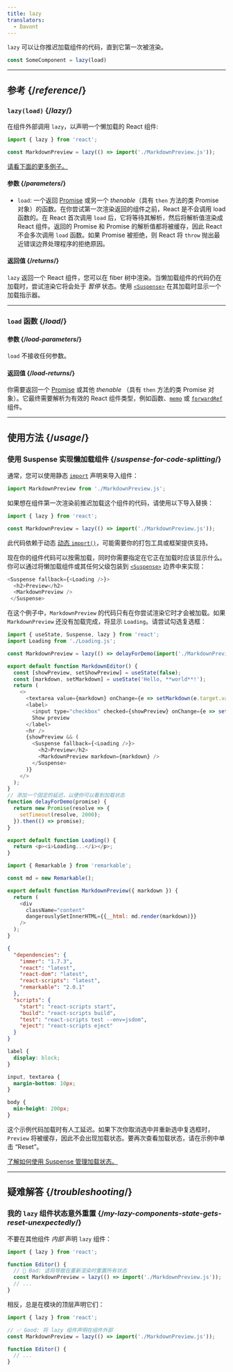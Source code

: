 ```yaml
---
title: lazy
translators:
  - Davont
---
```


<Intro>

`lazy` 可以让你推迟加载组件的代码，直到它第一次被渲染。

```js
const SomeComponent = lazy(load)
```

</Intro>

<InlineToc />

---

## 参考 {/*reference*/}

### `lazy(load)` {/*lazy*/}

在组件外部调用 `lazy`，以声明一个懒加载的 React 组件:

```js
import { lazy } from 'react';

const MarkdownPreview = lazy(() => import('./MarkdownPreview.js'));
```

[请看下面的更多例子。](#usage)

#### 参数 {/*parameters*/}

* `load`: 一个返回 [Promise](https://developer.mozilla.org/en-US/docs/Web/JavaScript/Reference/Global_Objects/Promise) 或另一个 *thenable*（具有 `then` 方法的类 Promise 对象）的函数。在你尝试第一次渲染返回的组件之前，React 是不会调用 load 函数的。在 React 首次调用 `load` 后，它将等待其解析，然后将解析值渲染成 React 组件。返回的 Promise 和 Promise 的解析值都将被缓存，因此 React 不会多次调用 `load` 函数。如果 Promise 被拒绝，则 React 将 `throw` 抛出最近错误边界处理程序的拒绝原因。

#### 返回值 {/*returns*/}

`lazy` 返回一个 React 组件，您可以在 fiber 树中渲染。当懒加载组件的代码仍在加载时，尝试渲染它将会处于 *暂停* 状态。使用 [`<Suspense>`](/reference/react/Suspense) 在其加载时显示一个加载指示器。

---

### `load` 函数 {/*load*/}

#### 参数 {/*load-parameters*/}

`load` 不接收任何参数。

#### 返回值 {/*load-returns*/}

你需要返回一个 [Promise](https://developer.mozilla.org/en-US/docs/Web/JavaScript/Reference/Global_Objects/Promise) 或其他 *thenable* （具有 `then` 方法的类 Promise 对象）。它最终需要解析为有效的 React 组件类型，例如函数、[`memo`](/reference/react/memo) 或 [`forwardRef`](/reference/react/forwardRef) 组件。

---

## 使用方法 {/*usage*/}

### 使用 Suspense 实现懒加载组件 {/*suspense-for-code-splitting*/}

通常，您可以使用静态 [`import`](https://developer.mozilla.org/en-US/docs/Web/JavaScript/Reference/Statements/import) 声明来导入组件：

```js
import MarkdownPreview from './MarkdownPreview.js';
```
如果想在组件第一次渲染前推迟加载这个组件的代码，请使用以下导入替换：

```js
import { lazy } from 'react';

const MarkdownPreview = lazy(() => import('./MarkdownPreview.js'));
```
此代码依赖于动态 [动态 `import()`](https://developer.mozilla.org/en-US/docs/Web/JavaScript/Reference/Operators/import)，可能需要你的打包工具或框架提供支持。

现在你的组件代码可以按需加载，同时你需要指定在它正在加载时应该显示什么。你可以通过将懒加载组件或其任何父级包装到 [`<Suspense>`](/reference/react/Suspense) 边界中来实现：

```js {1,4}
<Suspense fallback={<Loading />}>
  <h2>Preview</h2>
  <MarkdownPreview />
 </Suspense>
```

在这个例子中，`MarkdownPreview` 的代码只有在你尝试渲染它时才会被加载。如果 `MarkdownPreview` 还没有加载完成，将显示 `Loading`。请尝试勾选复选框：

<Sandpack>

```js App.js
import { useState, Suspense, lazy } from 'react';
import Loading from './Loading.js';

const MarkdownPreview = lazy(() => delayForDemo(import('./MarkdownPreview.js')));

export default function MarkdownEditor() {
  const [showPreview, setShowPreview] = useState(false);
  const [markdown, setMarkdown] = useState('Hello, **world**!');
  return (
    <>
      <textarea value={markdown} onChange={e => setMarkdown(e.target.value)} />
      <label>
        <input type="checkbox" checked={showPreview} onChange={e => setShowPreview(e.target.checked)} />
        Show preview
      </label>
      <hr />
      {showPreview && (
        <Suspense fallback={<Loading />}>
          <h2>Preview</h2>
          <MarkdownPreview markdown={markdown} />
        </Suspense>
      )}
    </>
  );
}
// 添加一个固定的延迟，以便你可以看到加载状态
function delayForDemo(promise) {
  return new Promise(resolve => {
    setTimeout(resolve, 2000);
  }).then(() => promise);
}
```

```js Loading.js
export default function Loading() {
  return <p><i>Loading...</i></p>;
}
```

```js MarkdownPreview.js
import { Remarkable } from 'remarkable';

const md = new Remarkable();

export default function MarkdownPreview({ markdown }) {
  return (
    <div
      className="content"
      dangerouslySetInnerHTML={{__html: md.render(markdown)}}
    />
  );
}
```

```json package.json hidden
{
  "dependencies": {
    "immer": "1.7.3",
    "react": "latest",
    "react-dom": "latest",
    "react-scripts": "latest",
    "remarkable": "2.0.1"
  },
  "scripts": {
    "start": "react-scripts start",
    "build": "react-scripts build",
    "test": "react-scripts test --env=jsdom",
    "eject": "react-scripts eject"
  }
}
```

```css
label {
  display: block;
}

input, textarea {
  margin-bottom: 10px;
}

body {
  min-height: 200px;
}
```

</Sandpack>

这个示例代码加载时有人工延迟。如果下次你取消选中并重新选中复选框时，`Preview` 将被缓存，因此不会出现加载状态。要再次查看加载状态，请在示例中单击 “Reset”。

[了解如何使用 Suspense 管理加载状态。](/reference/react/Suspense)

---

## 疑难解答 {/*troubleshooting*/}

### 我的 `lazy` 组件状态意外重置 {/*my-lazy-components-state-gets-reset-unexpectedly*/}

不要在其他组件 *内部* 声明 `lazy` 组件：

```js {4-5}
import { lazy } from 'react';

function Editor() {
  // 🔴 Bad: 这将导致在重新渲染时重置所有状态
  const MarkdownPreview = lazy(() => import('./MarkdownPreview.js'));
  // ...
}
```
相反，总是在模块的顶层声明它们：

```js {3-4}
import { lazy } from 'react';

// ✅ Good: 将 lazy 组件声明在组件外部
const MarkdownPreview = lazy(() => import('./MarkdownPreview.js'));

function Editor() {
  // ...
}
```
